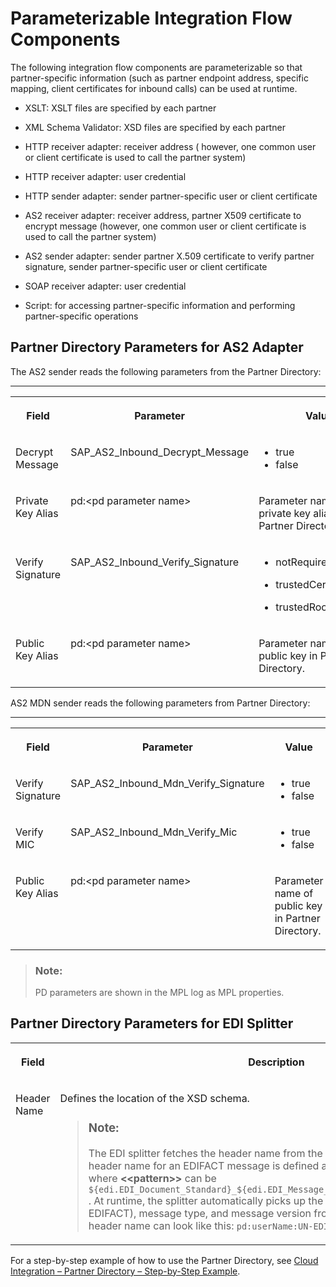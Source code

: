 <!-- loio1aa4ba7a38fa4f0e8324553e3b15d05d -->

# Parameterizable Integration Flow Components



The following integration flow components are parameterizable so that partner-specific information \(such as partner endpoint address, specific mapping, client certificates for inbound calls\) can be used at runtime.

-   XSLT: XSLT files are specified by each partner

-   XML Schema Validator: XSD files are specified by each partner

-   HTTP receiver adapter: receiver address \( however, one common user or client certificate is used to call the partner system\)

-   HTTP receiver adapter: user credential

-   HTTP sender adapter: sender partner-specific user or client certificate

-   AS2 receiver adapter: receiver address, partner X509 certificate to encrypt message \(however, one common user or client certificate is used to call the partner system\)

-   AS2 sender adapter: sender partner X.509 certificate to verify partner signature, sender partner-specific user or client certificate

-   SOAP receiver adapter: user credential

-   Script: for accessing partner-specific information and performing partner-specific operations




<a name="loio1aa4ba7a38fa4f0e8324553e3b15d05d__section_yn4_p4k_pdb"/>

## Partner Directory Parameters for AS2 Adapter

The AS2 sender reads the following parameters from the Partner Directory:

****


<table>
<tr>
<th valign="top">

Field

</th>
<th valign="top">

Parameter

</th>
<th valign="top">

Value

</th>
</tr>
<tr>
<td valign="top">

Decrypt Message

</td>
<td valign="top">

SAP\_AS2\_Inbound\_Decrypt\_Message

</td>
<td valign="top">

-   true
-   false



</td>
</tr>
<tr>
<td valign="top">

Private Key Alias

</td>
<td valign="top">

pd:<pd parameter name\>

</td>
<td valign="top">

Parameter name of private key alias in Partner Directory.

</td>
</tr>
<tr>
<td valign="top">

Verify Signature

</td>
<td valign="top">

SAP\_AS2\_Inbound\_Verify\_Signature

</td>
<td valign="top">

-   notRequired

-   trustedCertificate

-   trustedRootCertificate




</td>
</tr>
<tr>
<td valign="top">

Public Key Alias

</td>
<td valign="top">

pd:<pd parameter name\>

</td>
<td valign="top">

Parameter name of public key in Partner Directory.

</td>
</tr>
</table>



AS2 MDN sender reads the following parameters from Partner Directory:

****


<table>
<tr>
<th valign="top">

Field

</th>
<th valign="top">

Parameter

</th>
<th valign="top">

Value

</th>
</tr>
<tr>
<td valign="top">

Verify Signature

</td>
<td valign="top">

SAP\_AS2\_Inbound\_Mdn\_Verify\_Signature

</td>
<td valign="top">

-   true
-   false



</td>
</tr>
<tr>
<td valign="top">

Verify MIC

</td>
<td valign="top">

SAP\_AS2\_Inbound\_Mdn\_Verify\_Mic

</td>
<td valign="top">

-   true
-   false



</td>
</tr>
<tr>
<td valign="top">

Public Key Alias

</td>
<td valign="top">

pd:<pd parameter name\>

</td>
<td valign="top">

Parameter name of public key in Partner Directory.

</td>
</tr>
</table>

> ### Note:  
> PD parameters are shown in the MPL log as MPL properties.



<a name="loio1aa4ba7a38fa4f0e8324553e3b15d05d__section_lrt_h4k_pdb"/>

## Partner Directory Parameters for EDI Splitter


<table>
<tr>
<th valign="top">

Field

</th>
<th valign="top">

Description

</th>
</tr>
<tr>
<td valign="top">

Header Name

</td>
<td valign="top">

Defines the location of the XSD schema.

> ### Note:  
> The EDI splitter fetches the header name from the Partner Directory. For example, a header name for an EDIFACT message is defined as `pd:PID:<<pattern>>:binary`, where **<<pattern\>\>** can be `${edi.EDI_Document_Standard}_${edi.EDI_Message_Type}_${edi.EDI_Message_Version}` . At runtime, the splitter automatically picks up the EDI document standard \(UN-EDIFACT\), message type, and message version from the payload. Hence, an EDIFACT header name can look like this: `pd:userName:UN-EDIFACT_ORDERS_D96A:binary`.



</td>
</tr>
</table>

For a step-by-step example of how to use the Partner Directory, see [Cloud Integration – Partner Directory – Step-by-Step Example](https://blogs.sap.com/2017/07/25/cloud-integration-partner-directory-step-by-step-example/).

